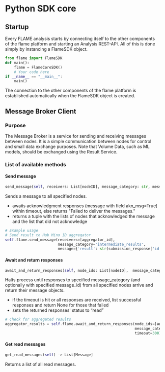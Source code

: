 # Python SDK core
## Startup
Every FLAME analysis starts by connecting itself to the other components of the flame platform and starting an Analysis REST-API. All of this is done simply by instancing a FlameSDK object.
    
```python
from flame import FlameSDK
def main():
    flame = FlameCoreSDK()
    # Your code here
if __name__ == "__main__":
    main()

```
The connection to the other components of the flame platform is established automatically when the FlameSDK object is created.

## Message Broker Client

### Purpose
The Message Broker is a service for sending and receiving messages between nodes. It is a simple communication between nodes for control and small data exchange purposes. Note that Volume Data, such as ML models, should be exchanged using the Result Service.

### List of available methods

#### Send message
```python
send_message(self, receivers: List[nodeID], message_category: str, message: dict, timeout: int = None) -> Tupel[List[nodeID], List[nodeID]]
```
 Sends a message to all specified nodes.
- awaits acknowledgment responses (message with field akn_msg=True) within timeout, else returns "Failed to deliver the messages."
- returns a tuple with the lists of nodes that acknowledged the message and  the list that did not acknowledge
```python
# Example usage
# Send result to Hub Mino ID aggregator
self.flame.send_message(receivers=[aggregator_id],
                        message_category='intermediate_results',
                        message={'result': str(submission_response['id'])})
```
#### Await and return responses

```python
await_and_return_responses(self, node_ids: List[nodeID],  message_category: str, message_id: Optional[str] = None, timeout: int = None) -> dict[str, List[Message] | None]
```
Halts process until responses to specified message_category (and optionally with specified message_id) from all specified nodes arrive and return their message objects. 
- if the timeout is hit or all responses are received, list successful responses and return None for those that failed
- sets the returned responses' status to “read”

```python
# Check for aggregated results
aggregator_results = self.flame.await_and_return_responses(node_ids=[aggregator_id],
                                                           message_category='aggregated_results',
                                                           timeout=300)[aggregator_id][-1].body['result']
```

#### Get  read messages

```python
get_read_messages(self) -> List[Message]
```
Returns a list of all read messages.
